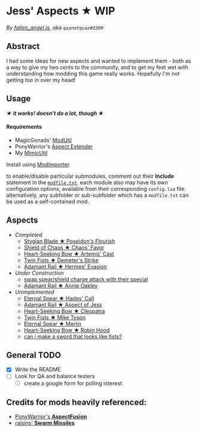 # Jess' Aspects ★ WIP
*By [fallen_angel.js](https://twitch.tv/qaznotquaz "come watch me on twitch!"), aka `qaznotquaz#3300`*

## Abstract
I had some ideas for new aspects and wanted to implement them - both as a way to give my two cents to the community, and to get my feet wet with understanding how modding this game really works. Hopefully I'm not getting *too* in over my head!

## Usage
***★ it works! doesn't do a lot, though ★***

#### Requirements
- MagicGonads' [ModUtil](https://www.nexusmods.com/hades/mods/27)
- PonyWarrior's [Aspect Extender](https://www.nexusmods.com/hades/mods/115)
- My [MimicUtil](../MimicUtil)

Install using [ModImporter](https://www.nexusmods.com/hades/mods/26).

to enable/disable particular submodules, comment out their **Include** statement in the [`modfile.txt`](modfile.txt). each module also may have its own configuration options, available from their corresponding `config.lua` file. alternatively, any subfolder or sub-subfolder which has a `modfile.txt` can be used as a self-contained mod.

## Aspects
- *Completed*
  - [Stygian Blade ★ Poseidon's Flourish](BoonsAsAspects)
  - [Shield of Chaos ★ Chaos' Favor](BoonsAsAspects)
  - [Heart-Seeking Bow ★ Artemis' Cast](BoonsAsAspects)
  - [Twin Fists ★ Demeter's Strike](BoonsAsAspects)
  - [Adamant Rail ★ Hermes' Evasion](BoonsAsAspects)
- *Under Construction*
  - [swap spear/shield charge attack with their special](MiscConcepts/InverseAttacks)
  - [Adamant Rail ★ Annie Oakley](JessNewAspects/LittleSureshot)
- *Unimplemented*
  - [Eternal Spear ★ Hades' Call](BoonsAsAspects)
  - [Adamant Rail ★ Aspect of Jess](JessNewAspects/MagicBombs)
  - [Heart-Seeking Bow ★ Cleopatra](JessNewAspects/temp_Cleopatra)
  - [Twin Fists ★ Mike Tyson](JessNewAspects/temp_MikeTyson)
  - [Eternal Spear ★ Merlin](JessNewAspects/temp_Merlin)
  - [Heart-Seeking Bow ★ Robin Hood](JessNewAspects/temp_RobinHood)
  - [can i make a sword that looks like fists?](MiscConcepts/InaccurateGraphics)

## General TODO
- [x] Write the README
- [ ] Look for QA and balance testers
  - [ ] create a google form for polling interest

## Credits for mods heavily referenced:
- [PonyWarrior's **AspectFusion**](https://github.com/PonyWarrior/HadesModRepo/tree/master/AspectFusion)
- [raisins' **Swarm Missiles**](https://www.nexusmods.com/hades/mods/92)
<!--
Commented out since I haven't used this /yet/, but leaving it here because I suspect I /will/.
[Shy's Aspects Rework](https://www.nexusmods.com/hades/mods/65)
-->
